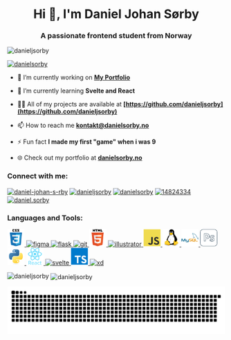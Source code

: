 <h1 align="center">Hi 👋, I'm Daniel Johan Sørby</h1>
<h3 align="center">A passionate frontend student from Norway</h3>

<p align="left"> <img src="https://komarev.com/ghpvc/?username=danieljsorby&label=Profile%20views&color=0e75b6&style=flat" alt="danieljsorby" /> </p>

<p align="left"> <a href="https://twitter.com/danielsorby" target="blank"><img src="https://img.shields.io/twitter/follow/danielsorby?logo=twitter&style=for-the-badge" alt="danielsorby" /></a> </p>

-   🔭 I’m currently working on **[My Portfolio](https://www.danielsorby.no/)**

-   🌱 I’m currently learning **Svelte and React**

-   👨‍💻 All of my projects are available at **[https://github.com/danieljsorby](https://github.com/danieljsorby)**

-   📫 How to reach me **[kontakt@danielsorby.no](mailto:kontakt@danielsorby.no)**

-   ⚡ Fun fact **I made my first "game" when i was 9**

-   🌐 Check out my portfolio at **[danielsorby.no](https://danielsorby.no)**

<h3 align="left">Connect with me:</h3>
<p align="left">
<a href="https://codepen.io/daniel-johan-s-rby" target="blank"><img align="center" src="https://raw.githubusercontent.com/rahuldkjain/github-profile-readme-generator/master/src/images/icons/Social/codepen.svg" alt="daniel-johan-s-rby" height="30" width="40" /></a>
<a href="https://dev.to/danieljsorby" target="blank"><img align="center" src="https://raw.githubusercontent.com/rahuldkjain/github-profile-readme-generator/master/src/images/icons/Social/devto.svg" alt="danieljsorby" height="30" width="40" /></a>
<a href="https://twitter.com/danielsorby" target="blank"><img align="center" src="https://raw.githubusercontent.com/rahuldkjain/github-profile-readme-generator/master/src/images/icons/Social/twitter.svg" alt="danielsorby" height="30" width="40" /></a>
<a href="https://stackoverflow.com/users/14824334" target="blank"><img align="center" src="https://raw.githubusercontent.com/rahuldkjain/github-profile-readme-generator/master/src/images/icons/Social/stack-overflow.svg" alt="14824334" height="30" width="40" /></a>
<a href="https://instagram.com/daniel.sorby" target="blank"><img align="center" src="https://raw.githubusercontent.com/rahuldkjain/github-profile-readme-generator/master/src/images/icons/Social/instagram.svg" alt="daniel.sorby" height="30" width="40" /></a>
</p>

<h3 align="left">Languages and Tools:</h3>
<p align="left"> <a href="https://www.w3schools.com/css/" target="_blank" rel="noreferrer"> <img src="https://raw.githubusercontent.com/devicons/devicon/master/icons/css3/css3-original-wordmark.svg" alt="css3" width="40" height="40"/> </a> <a href="https://www.figma.com/" target="_blank" rel="noreferrer"> <img src="https://www.vectorlogo.zone/logos/figma/figma-icon.svg" alt="figma" width="40" height="40"/> </a> <a href="https://flask.palletsprojects.com/" target="_blank" rel="noreferrer"> <img src="https://www.vectorlogo.zone/logos/pocoo_flask/pocoo_flask-icon.svg" alt="flask" width="40" height="40"/> </a> <a href="https://git-scm.com/" target="_blank" rel="noreferrer"> <img src="https://www.vectorlogo.zone/logos/git-scm/git-scm-icon.svg" alt="git" width="40" height="40"/> </a> <a href="https://www.w3.org/html/" target="_blank" rel="noreferrer"> <img src="https://raw.githubusercontent.com/devicons/devicon/master/icons/html5/html5-original-wordmark.svg" alt="html5" width="40" height="40"/> </a> <a href="https://www.adobe.com/in/products/illustrator.html" target="_blank" rel="noreferrer"> <img src="https://www.vectorlogo.zone/logos/adobe_illustrator/adobe_illustrator-icon.svg" alt="illustrator" width="40" height="40"/> </a> <a href="https://developer.mozilla.org/en-US/docs/Web/JavaScript" target="_blank" rel="noreferrer"> <img src="https://raw.githubusercontent.com/devicons/devicon/master/icons/javascript/javascript-original.svg" alt="javascript" width="40" height="40"/> </a> <a href="https://www.linux.org/" target="_blank" rel="noreferrer"> <img src="https://raw.githubusercontent.com/devicons/devicon/master/icons/linux/linux-original.svg" alt="linux" width="40" height="40"/> </a> <a href="https://www.mysql.com/" target="_blank" rel="noreferrer"> <img src="https://raw.githubusercontent.com/devicons/devicon/master/icons/mysql/mysql-original-wordmark.svg" alt="mysql" width="40" height="40"/> </a> <a href="https://www.photoshop.com/en" target="_blank" rel="noreferrer"> <img src="https://raw.githubusercontent.com/devicons/devicon/master/icons/photoshop/photoshop-line.svg" alt="photoshop" width="40" height="40"/> </a> <a href="https://www.python.org" target="_blank" rel="noreferrer"> <img src="https://raw.githubusercontent.com/devicons/devicon/master/icons/python/python-original.svg" alt="python" width="40" height="40"/> </a> <a href="https://reactjs.org/" target="_blank" rel="noreferrer"> <img src="https://raw.githubusercontent.com/devicons/devicon/master/icons/react/react-original-wordmark.svg" alt="react" width="40" height="40"/> </a> <a href="https://svelte.dev" target="_blank" rel="noreferrer"> <img src="https://upload.wikimedia.org/wikipedia/commons/1/1b/Svelte_Logo.svg" alt="svelte" width="40" height="40"/> </a> <a href="https://www.typescriptlang.org/" target="_blank" rel="noreferrer"> <img src="https://raw.githubusercontent.com/devicons/devicon/master/icons/typescript/typescript-original.svg" alt="typescript" width="40" height="40"/> </a> <a href="https://www.adobe.com/products/xd.html" target="_blank" rel="noreferrer"> <img src="https://cdn.worldvectorlogo.com/logos/adobe-xd.svg" alt="xd" width="40" height="40"/> </a> </p>

<p><img align="left" src="https://github-readme-stats.vercel.app/api/top-langs?username=danieljsorby&show_icons=true&theme=dark&hide_border=true&locale=en&layout=compact" alt="danieljsorby" /></p>

<p>&nbsp;<img align="center" src="https://github-readme-stats.vercel.app/api?username=danieljsorby&show_icons=true&theme=dark&hide_border=true&locale=en" alt="danieljsorby" /></p>

<picture>
  <source media="(prefers-color-scheme: dark)" srcset="https://raw.githubusercontent.com/DanielJSorby/DanielJSorby/c3d73f7aa0346118b9aba38c4c325649e88f5b4a/github-snake-dark.svg" />
  <source media="(prefers-color-scheme: light)" srcset="https://raw.githubusercontent.com/DanielJSorby/DanielJSorby/c3d73f7aa0346118b9aba38c4c325649e88f5b4a/github-snake.svg" />
  <img alt="github-snake" src="https://raw.githubusercontent.com/DanielJSorby/DanielJSorby/c3d73f7aa0346118b9aba38c4c325649e88f5b4a/github-snake.svg" />
</picture>
